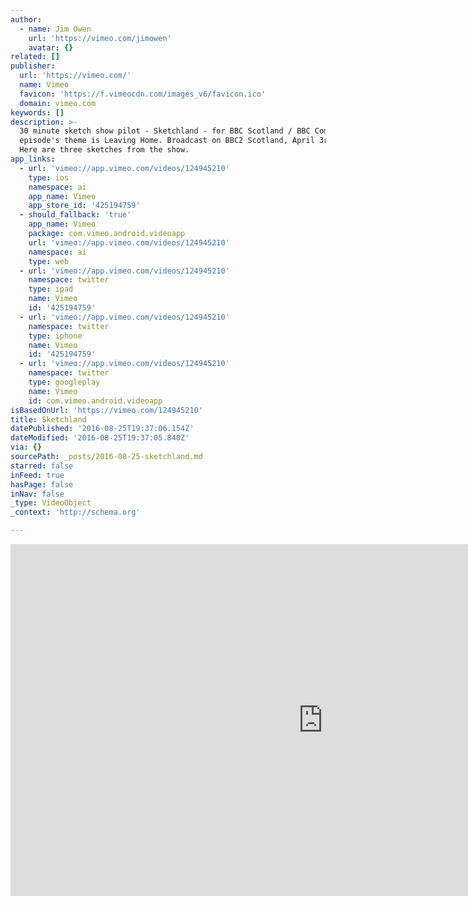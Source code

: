 ```yaml
---
author:
  - name: Jim Owen
    url: 'https://vimeo.com/jimowen'
    avatar: {}
related: []
publisher:
  url: 'https://vimeo.com/'
  name: Vimeo
  favicon: 'https://f.vimeocdn.com/images_v6/favicon.ico'
  domain: vimeo.com
keywords: []
description: >-
  30 minute sketch show pilot - Sketchland - for BBC Scotland / BBC Comedy. This
  episode's theme is Leaving Home. Broadcast on BBC2 Scotland, April 3rd 2015.
  Here are three sketches from the show.
app_links:
  - url: 'vimeo://app.vimeo.com/videos/124945210'
    type: ios
    namespace: ai
    app_name: Vimeo
    app_store_id: '425194759'
  - should_fallback: 'true'
    app_name: Vimeo
    package: com.vimeo.android.videoapp
    url: 'vimeo://app.vimeo.com/videos/124945210'
    namespace: ai
    type: web
  - url: 'vimeo://app.vimeo.com/videos/124945210'
    namespace: twitter
    type: ipad
    name: Vimeo
    id: '425194759'
  - url: 'vimeo://app.vimeo.com/videos/124945210'
    namespace: twitter
    type: iphone
    name: Vimeo
    id: '425194759'
  - url: 'vimeo://app.vimeo.com/videos/124945210'
    namespace: twitter
    type: googleplay
    name: Vimeo
    id: com.vimeo.android.videoapp
isBasedOnUrl: 'https://vimeo.com/124945210'
title: Sketchland
datePublished: '2016-08-25T19:37:06.154Z'
dateModified: '2016-08-25T19:37:05.840Z'
via: {}
sourcePath: _posts/2016-08-25-sketchland.md
starred: false
inFeed: true
hasPage: false
inNav: false
_type: VideoObject
_context: 'http://schema.org'

---
```

<iframe src="https://cdn.embedly.com/widgets/media.html?src=https%3A%2F%2Fplayer.vimeo.com%2Fvideo%2F124945210&amp;url=https%3A%2F%2Fvimeo.com%2F124945210&amp;image=https%3A%2F%2Fi.vimeocdn.com%2Fvideo%2F514962495_1280.jpg&amp;key=b7d04c9b404c499eba89ee7072e1c4f7&amp;type=text%2Fhtml&amp;schema=vimeo" width="1000" height="563" scrolling="no" frameborder="0" allowfullscreen="" style=""></iframe>